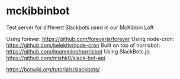 # mckibbinbot
Test server for different Slackbots used in our McKibbin Loft

Using forever: https://github.com/foreverjs/forever
Using node-cron: https://github.com/kelektiv/node-cron
Built on top of norrisbot: https://github.com/lmammino/norrisbot
Using SlackBots.js: https://github.com/mishk0/slack-bot-api

https://botwiki.org/tutorials/slackbots/

